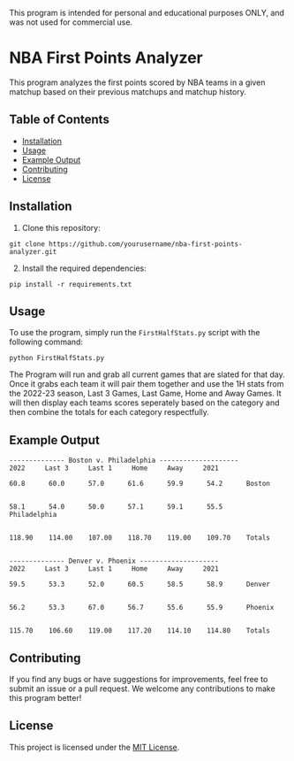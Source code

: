 This program is intended for personal and educational purposes ONLY, and was not used for commercial use.

# NBA First Points Analyzer

This program analyzes the first points scored by NBA teams in a given matchup based on their previous matchups and matchup history.

## Table of Contents

- [Installation](#installation)
- [Usage](#usage)
- [Example Output](#example-output)
- [Contributing](#contributing)
- [License](#license)

## Installation

1. Clone this repository:

```
git clone https://github.com/yourusername/nba-first-points-analyzer.git
```

2. Install the required dependencies:

```
pip install -r requirements.txt
```

## Usage

To use the program, simply run the `FirstHalfStats.py` script with the following command:

```
python FirstHalfStats.py
```

The Program will run and grab all current games that are slated for that day. Once it grabs each team it will pair them together
and use the 1H stats from the 2022-23 season, Last 3 Games, Last Game, Home and Away Games. It will then display
each teams scores seperately based on the category and then combine the totals for each category respectfully.

## Example Output

```
-------------- Boston v. Philadelphia --------------------
2022     Last 3     Last 1     Home     Away     2021     

60.8      60.0      57.0      61.6      59.9      54.2      Boston


58.1      54.0      50.0      57.1      59.1      55.5      Philadelphia


118.90    114.00    107.00    118.70    119.00    109.70    Totals


-------------- Denver v. Phoenix --------------------
2022     Last 3     Last 1     Home     Away     2021     

59.5      53.3      52.0      60.5      58.5      58.9      Denver


56.2      53.3      67.0      56.7      55.6      55.9      Phoenix


115.70    106.60    119.00    117.20    114.10    114.80    Totals

```

## Contributing

If you find any bugs or have suggestions for improvements, feel free to submit an issue or a pull request. We welcome any contributions to make this program better!

## License

This project is licensed under the [MIT License](LICENSE).